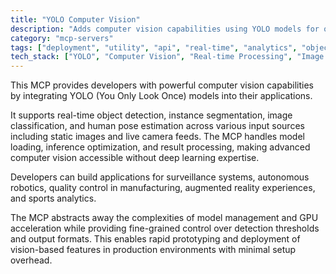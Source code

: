 ```yaml
---
title: "YOLO Computer Vision"
description: "Adds computer vision capabilities using YOLO models for object detection, segmentation, classification, and pose estimation on images and camera feeds."
category: "mcp-servers"
tags: ["deployment", "utility", "api", "real-time", "analytics", "object detection", "image segmentation", "pose estimation", "deep learning"]
tech_stack: ["YOLO", "Computer Vision", "Real-time Processing", "Image Analysis", "Deep Learning", "GPU Acceleration"]
---
```


This MCP provides developers with powerful computer vision capabilities by integrating YOLO (You Only Look Once) models into their applications. 

It supports real-time object detection, instance segmentation, image classification, and human pose estimation across various input sources including static images and live camera feeds. The MCP handles model loading, inference optimization, and result processing, making advanced computer vision accessible without deep learning expertise.

Developers can build applications for surveillance systems, autonomous robotics, quality control in manufacturing, augmented reality experiences, and sports analytics. 

The MCP abstracts away the complexities of model management and GPU acceleration while providing fine-grained control over detection thresholds and output formats. This enables rapid prototyping and deployment of vision-based features in production environments with minimal setup overhead.